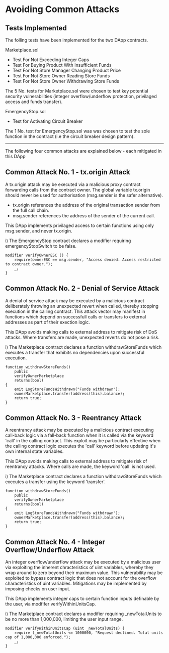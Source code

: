 # Avoiding Common Attacks

## Tests Implemented

The folling tests have been implemented for the two DApp contracts.

Marketplace.sol
* Test For Not Exceeding Integer Caps
* Test For Buying Product With Insufficient Funds
* Test For Not Store Manager Changing Product Price
* Test For Not Store Owner Reading Store Funds
* Test For Not Store Owner Withdrawing Store Funds

The 5 No. tests for Marketplace.sol were chosen to test key potential security vulnerabilities (integer overflow/underflow protection, privilaged access and funds transfer). 

EmergencyStop.sol
* Test for Activating Circuit Breaker

The 1 No. test for EmergencyStop.sol was was chosen to test the sole function in the contract (i.e the circuit breaker design pattern).

---

The following four common attacks are explained below - each mitigated in this DApp

## Common Attack No. 1 - tx.origin Attack

A tx.origin attack may be executed via a malicious proxy contract forwarding calls from the contract owner. 
The global variable tx.origin should never be used for authorisation (msg.sender is the safer alternative).

* tx.origin references the address of the original transaction sender from the full call chain.
* msg.sender references the address of the sender of the current call.

This DApp implements privilaged access to certain functions using only msg.sender, and never tx.origin.

i)	The EmergencyStop contract declares a modifier requiring emergencyStopSwitch to be false.

    modifier verifyOwnerESC () {
        require(ownerESC == msg.sender, "Access denied. Access restricted to contract owner.");
        _;
    }

## Common Attack No. 2 - Denial of Service Attack

A denial of service attack may be executed by a malicious contract deliberately throwing an unexpected revert when called, thereby stopping execution in the calling contract.
This attack vector may manifest in functions which depend on successfull calls or transfers to external addresses as part of their exection logic.

This DApp avoids making calls to external address to mitigate risk of DoS attacks. Where transfers are made, unexpected reverts do not pose a risk.

i)	The Marketplace contract declares a function withdrawStoreFunds which executes a transfer that exhibits no dependencies upon successful execution.

    function withdrawStoreFunds()
        public
        verifyOwnerMarketplace
        returns(bool)
    {
        emit LogStoreFundsWithdrawn("Funds withdrawn");
        ownerMarketplace.transfer(address(this).balance);
        return true;
    }

## Common Attack No. 3 - Reentrancy Attack

A reentrancy attack may be executed by a malicious contract executing call-back logic via a fall-back function when it is called via the keyword 'call' in the calling contract.
This exploit may be particularly effective when the calling contract logic executes the 'call' keyword before updating it's own internal state variables.

This DApp avoids making calls to external address to mitigate risk of reentrancy attacks. Where calls are made, the keyword 'call' is not used.

i)	The Marketplace contract declares a function withdrawStoreFunds which executes a transfer using the keyword 'transfer'.

    function withdrawStoreFunds()
        public
        verifyOwnerMarketplace
        returns(bool)
    {
        emit LogStoreFundsWithdrawn("Funds withdrawn");
        ownerMarketplace.transfer(address(this).balance);
        return true;
    }

## Common Attack No. 4 - Integer Overflow/Underflow Attack

An integer overflow/underflow attack may be executed by a malicious user via exploiting the inherent chracteristics of uint variables, whereby they wrap around to zero beyond their maximum value.
This vulnerability may be exploited to bypass contract logic that does not account for the overflow characteristics of uint variables. Mitigations may be implemented by imposing checks on user input. 

This DApp implements integer caps to certain function inputs definable by the user, via modfifer verifyWithinUnitsCap.

i)	The Marketplace contract declares a modifier requiring _newTotalUnits to be no more than 1,000,000, limiting the user input range.

    modifier verifyWithinUnitsCap (uint _newTotalUnits) {
        require (_newTotalUnits <= 1000000, "Request declined. Total units cap of 1,000,000 enforced.");
        _;
    }	
